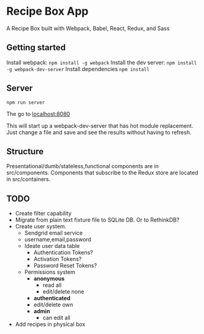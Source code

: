 Recipe Box App
==============================
A Recipe Box built with Webpack, Babel, React, Redux, and Sass

Getting started
------------------------------
Install webpack: `npm install -g webpack`
Install the dev server: `npm install -g webpack-dev-server`
Install dependencies `npm install`

Server
------------------------------
`npm run server`

The go to [localhost:8080](http://localhost:8080)

This will start up a webpack-dev-server that has hot module
replacement. Just change a file and save and see the results
without having to refresh.

Structure
------------------------------
Presentational/dumb/stateless,functional components are
in src/components. Components that subscribe to the Redux
store are located in src/containers.

TODO
------------------------------
* Create filter capability
* Migrate from plain text fixture file to SQLite DB. Or to RethinkDB?
* Create user system.
  * Sendgrid email service
  * username,email,password
  * Ideate user data table
    * Authentication Tokens?
    * Activation Tokens?
    * Password Reset Tokens?
  * Permissions system
    * **anonymous**
      * read all
      * edit/delete none
    * **authenticated**
    * edit/delete own
    * **admin**
      * can edit all
* Add recipes in physical box

